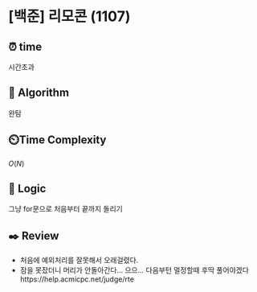 # [백준] 리모콘 (1107)
 
## ⏰  **time**
시간초과

## :pushpin: **Algorithm**
완탐

## ⏲️**Time Complexity**

$O(N)$

## :round_pushpin: **Logic**
그냥 for문으로 처음부터 끝까지 돌리기

## :black_nib: **Review**
- 처음에 예외처리를 잘못해서 오래걸렸다.
- 잠을 못잤더니 머리가 안돌아간다... 으으... 다음부턴 멀정할때 후딱 풀어야겠다https://help.acmicpc.net/judge/rte